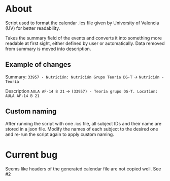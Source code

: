# About
Script used to format the calendar .ics file given by University of Valencia (UV) for better readability.

Takes the summary field of the events and converts it into something more readable at first sight, either defined by user or automatically.
Data removed from summary is moved into description.

## Example of changes
Summary:
`33957 - Nutrición: Nutrición Grupo Teoría DG-T` -> `Nutrición - Teoría`

Description
`AULA AF-14 B 21` -> `(33957) - Teoría grupo DG-T. Location: AULA AF-14 B 21`

## Custom naming
After running the script with one .ics file, all subject IDs and their name are stored in a json file.
Modify the names of each subject to the desired one and re-run the script again to apply custom naming. 


# Current bug
Seems like headers of the generated calendar file are not copied well. See #2
